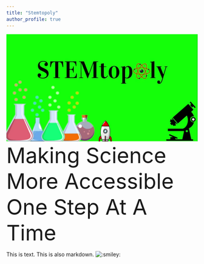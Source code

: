 ```yaml
---
title: "Stemtopoly"
author_profile: true
---
```

![image](/assets/images/StemtopolyPic.PNG)
<span style="font-size:4em;"> Making Science More Accessible One Step At A Time</span>
 <p>This is text. This is also markdown. <img class="emoji" title=":smiley:" alt=":smiley:" src="https://github.githubassets.com/images/icons/emoji/unicode/1f603.png" height="20" width="20"></p>
